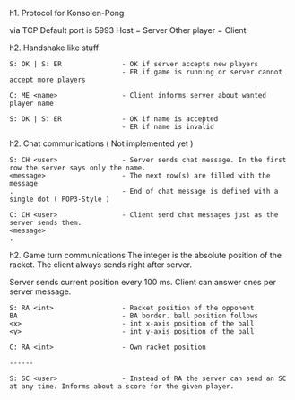 h1. Protocol for Konsolen-Pong

via TCP
Default port is 5993
Host = Server
Other player = Client

h2. Handshake like stuff

```
S: OK | S: ER				- OK if server accepts new players 
							- ER if game is running or server cannot accept more players

C: ME <name>				- Client informs server about wanted player name

S: OK | S: ER				- OK if name is accepted
							- ER if name is invalid
```

h2. Chat communications ( Not implemented yet )

```
S: CH <user>				- Server sends chat message. In the first row the server says only the name.
<message>					- The next row(s) are filled with the message
.							- End of chat message is defined with a single dot ( POP3-Style )

C: CH <user>				- Client send chat messages just as the server sends them.
<message>
.
```

h2. Game turn communications
The integer is the absolute position of the racket.
The client always sends right after server.

Server sends current position every 100 ms.
Client can answer ones per server message.

```
S: RA <int>					- Racket position of the opponent
BA 							- BA border. ball position follows
<x>							- int x-axis position of the ball
<y>							- int y-axis position of the ball

C: RA <int>					- Own racket position

------

S: SC <user>				- Instead of RA the server can send an SC at any time. Informs about a score for the given player.
```